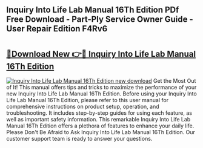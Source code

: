 ## Inquiry Into Life Lab Manual 16Th Edition PDf Free Download - Part-PIy Service Owner Guide - User Repair Edition F4Rv6

# <h2><a href="http://bc41654.oget.top/?id=Inquiry+Into+Life+Lab+Manual+16Th+Edition">🔗Download New 👉🔴 Inquiry Into Life Lab Manual 16Th Edition</a></h2>

[![Inquiry Into Life Lab Manual 16Th Edition new download](https://i.imgur.com/5g1atiW.png)](http://bc41654.oget.top/?id=Inquiry+Into+Life+Lab+Manual+16Th+Edition)
Get the Most Out of It! This manual offers tips and tricks to maximize the performance of your new Inquiry Into Life Lab Manual 16Th Edition. Before using your Inquiry Into Life Lab Manual 16Th Edition, please refer to this user manual for comprehensive instructions on product setup, operation, and troubleshooting. It includes step-by-step guides for using each feature, as well as important safety information. This remarkable Inquiry Into Life Lab Manual 16Th Edition offers a plethora of features to enhance your daily life. Please Don't Be Afraid to Ask Inquiry Into Life Lab Manual 16Th Edition. Our customer support team is ready to answer your questions.
